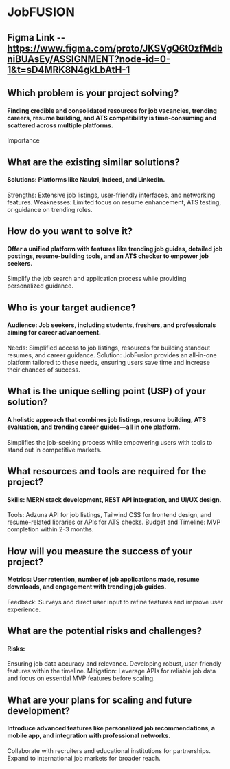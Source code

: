 # JobFUSION 

## Figma Link -- https://www.figma.com/proto/JKSVgQ6t0zfMdbniBUAsEy/ASSIGNMENT?node-id=0-1&t=sD4MRK8N4gkLbAtH-1

## Which problem is your project solving?
#### Finding credible and consolidated resources for job vacancies, trending careers, resume building, and ATS compatibility is time-consuming and scattered across multiple platforms.
Importance

## What are the existing similar solutions?
#### Solutions: Platforms like Naukri, Indeed, and LinkedIn.
Strengths: Extensive job listings, user-friendly interfaces, and networking features.
Weaknesses: Limited focus on resume enhancement, ATS testing, or guidance on trending roles.


## How do you want to solve it?
#### Offer a unified platform with features like trending job guides, detailed job postings, resume-building tools, and an ATS checker to empower job seekers.
Simplify the job search and application process while providing personalized guidance.

## Who is your target audience?
#### Audience: Job seekers, including students, freshers, and professionals aiming for career advancement.
Needs: Simplified access to job listings, resources for building standout resumes, and career guidance.
Solution: JobFusion provides an all-in-one platform tailored to these needs, ensuring users save time and increase their chances of success.


## What is the unique selling point (USP) of your solution?
#### A holistic approach that combines job listings, resume building, ATS evaluation, and trending career guides—all in one platform.
Simplifies the job-seeking process while empowering users with tools to stand out in competitive markets.


## What resources and tools are required for the project?
#### Skills: MERN stack development, REST API integration, and UI/UX design.
Tools: Adzuna API for job listings, Tailwind CSS for frontend design, and resume-related libraries or APIs for ATS checks.
Budget and Timeline: MVP completion within 2-3 months.


## How will you measure the success of your project?
#### Metrics: User retention, number of job applications made, resume downloads, and engagement with trending job guides.
Feedback: Surveys and direct user input to refine features and improve user experience.

## What are the potential risks and challenges? 
#### Risks:
Ensuring job data accuracy and relevance.
Developing robust, user-friendly features within the timeline.
Mitigation: Leverage APIs for reliable job data and focus on essential MVP features before scaling.

## What are your plans for scaling and future development?
#### Introduce advanced features like personalized job recommendations, a mobile app, and integration with professional networks.
Collaborate with recruiters and educational institutions for partnerships.
Expand to international job markets for broader reach.
